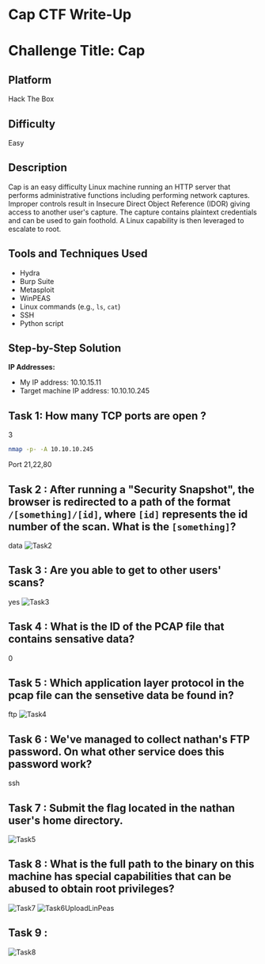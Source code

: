 
# Cap CTF Write-Up

# Challenge Title: Cap

## Platform
Hack The Box

## Difficulty
Easy

## Description
Cap is an easy difficulty Linux machine running an HTTP server that performs administrative functions including performing network captures. Improper controls result in Insecure Direct Object Reference (IDOR) giving access to another user's capture. The capture contains plaintext credentials and can be used to gain foothold. A Linux capability is then leveraged to escalate to root.

## Tools and Techniques Used
- Hydra
- Burp Suite
- Metasploit
- WinPEAS
- Linux commands (e.g., `ls`, `cat`)
- SSH
- Python script

## Step-by-Step Solution
**IP Addresses:**
- My IP address: 10.10.15.11
- Target machine IP address: 10.10.10.245

## Task 1: How many TCP ports are open ? 
3

```bash
nmap -p- -A 10.10.10.245
```
Port 21,22,80
## Task 2 : After running a "Security Snapshot", the browser is redirected to a path of the format `/[something]/[id]`, where `[id]` represents the id number of the scan. What is the `[something]`?
data
![Task2](https://github.com/user-attachments/assets/ff029d0a-573c-4961-acc0-0669c3b0a4c6)

## Task 3 : Are you able to get to other users' scans?
yes
![Task3](https://github.com/user-attachments/assets/14c0e703-275a-46fe-ad60-882e432d84ca)

## Task 4 : What is the ID of the PCAP file that contains sensative data?
0

## Task 5 : Which application layer protocol in the pcap file can the sensetive data be found in?
ftp
![Task4](https://github.com/user-attachments/assets/26ab7b37-488c-4f07-be50-29553e60daf2)

## Task 6 : We've managed to collect nathan's FTP password. On what other service does this password work?
ssh

## Task 7 : Submit the flag located in the nathan user's home directory.
![Task5](https://github.com/user-attachments/assets/b02d7da9-2eca-4f6f-b0f3-bcf90b40ed76)


## Task 8 : What is the full path to the binary on this machine has special capabilities that can be abused to obtain root privileges?

![Task7](https://github.com/user-attachments/assets/d1c85366-fba6-40ac-a700-ac8691d82146)
![Task6UploadLinPeas](https://github.com/user-attachments/assets/20080c02-efb3-43fb-9ef8-e2ed56c0568e)

## Task 9 : 
![Task8](https://github.com/user-attachments/assets/485ee9e6-8cbe-4c83-86cc-556e10c1630f)
